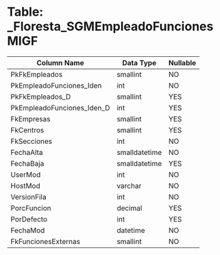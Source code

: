 # Table: _Floresta_SGMEmpleadoFuncionesMIGF

| Column Name | Data Type | Nullable |
|-------------|-----------|----------|
| PkFkEmpleados | smallint | NO |
| PkEmpleadoFunciones_Iden | int | NO |
| PkFkEmpleados_D | smallint | YES |
| PkEmpleadoFunciones_Iden_D | int | YES |
| FkEmpresas | smallint | YES |
| FkCentros | smallint | YES |
| FkSecciones | int | NO |
| FechaAlta | smalldatetime | NO |
| FechaBaja | smalldatetime | YES |
| UserMod | int | NO |
| HostMod | varchar | NO |
| VersionFila | int | NO |
| PorcFuncion | decimal | YES |
| PorDefecto | int | YES |
| FechaMod | datetime | NO |
| FkFuncionesExternas | smallint | NO |
